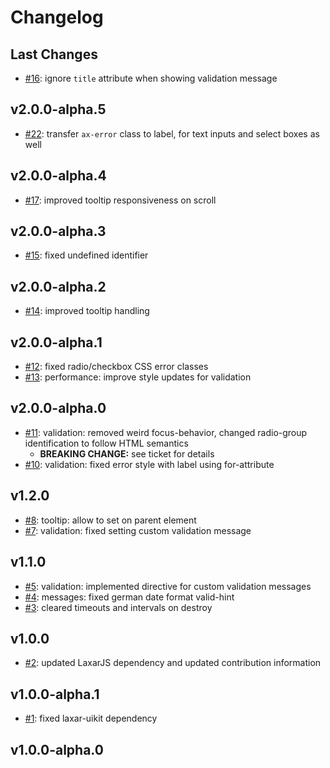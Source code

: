 # Changelog

## Last Changes

- [#16](https://github.com/LaxarJS/ax-input-control/issues/16): ignore `title` attribute when showing validation message


## v2.0.0-alpha.5

- [#22](https://github.com/LaxarJS/ax-input-control/issues/22): transfer `ax-error` class to label, for text inputs and select boxes as well


## v2.0.0-alpha.4

- [#17](https://github.com/LaxarJS/ax-input-control/issues/17): improved tooltip responsiveness on scroll


## v2.0.0-alpha.3

- [#15](https://github.com/LaxarJS/ax-input-control/issues/15): fixed undefined identifier


## v2.0.0-alpha.2

- [#14](https://github.com/LaxarJS/ax-input-control/issues/14): improved tooltip handling


## v2.0.0-alpha.1

- [#12](https://github.com/LaxarJS/ax-input-control/issues/12): fixed radio/checkbox CSS error classes
- [#13](https://github.com/LaxarJS/ax-input-control/issues/13): performance: improve style updates for validation


## v2.0.0-alpha.0

- [#11](https://github.com/LaxarJS/ax-input-control/issues/11): validation: removed weird focus-behavior, changed radio-group identification to follow HTML semantics
    + **BREAKING CHANGE:** see ticket for details
- [#10](https://github.com/LaxarJS/ax-input-control/issues/10): validation: fixed error style with label using for-attribute


## v1.2.0

- [#8](https://github.com/LaxarJS/ax-input-control/issues/8): tooltip: allow to set on parent element
- [#7](https://github.com/LaxarJS/ax-input-control/issues/7): validation: fixed setting custom validation message


## v1.1.0

- [#5](https://github.com/LaxarJS/ax-input-control/issues/5): validation: implemented directive for custom validation messages
- [#4](https://github.com/LaxarJS/ax-input-control/issues/4): messages: fixed german date format valid-hint
- [#3](https://github.com/LaxarJS/ax-input-control/issues/3): cleared timeouts and intervals on destroy


## v1.0.0

- [#2](https://github.com/LaxarJS/ax-input-control/issues/2): updated LaxarJS dependency and updated contribution information


## v1.0.0-alpha.1

- [#1](https://github.com/LaxarJS/ax-input-control/issues/1): fixed laxar-uikit dependency


## v1.0.0-alpha.0
